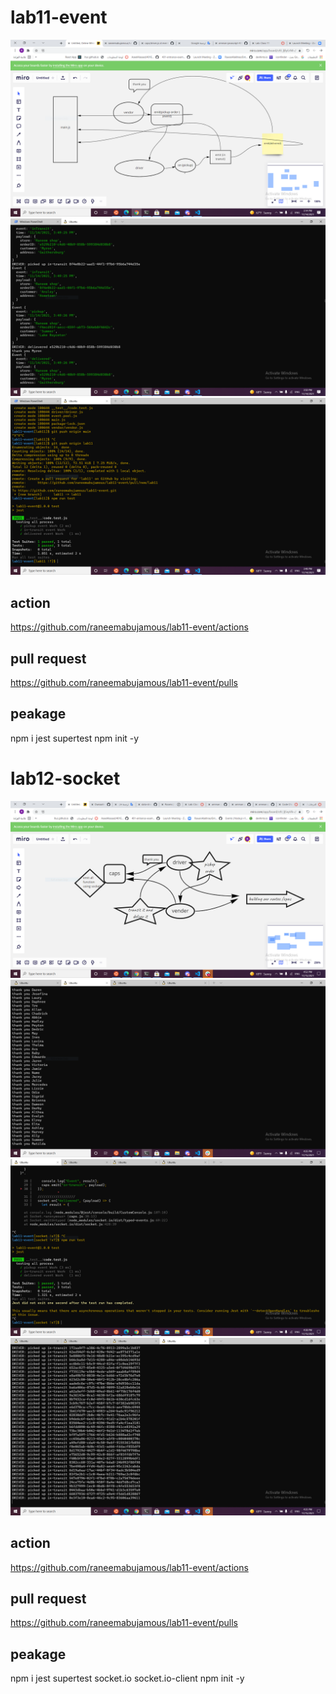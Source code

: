 # lab11-event

![](lab11.PNG)
![](lab11console.PNG)
![](test11.PNG)

## action

https://github.com/raneemabujamous/lab11-event/actions

## pull request

https://github.com/raneemabujamous/lab11-event/pulls

## peakage

npm i jest supertest
npm init -y

# lab12-socket

![](umllab12.PNG)
![](vounder.PNG)
![](test.PNG)
![](driver.PNG)

## action

https://github.com/raneemabujamous/lab11-event/actions

## pull request

https://github.com/raneemabujamous/lab11-event/pulls

## peakage

npm i jest supertest socket.io socket.io-client
npm init -y
